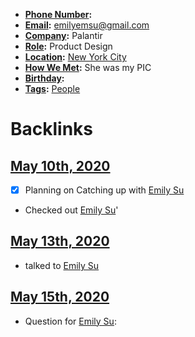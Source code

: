 - **[Phone Number](<Phone Number.md>):** 
- **[Email](<Email.md>):** emilyemsu@gmail.com
- **[Company](<Company.md>):** Palantir
- **[Role](<Role.md>):** Product Design
- **[Location](<Location.md>):** [New York City](<New York City.md>)
- **[How We Met](<How We Met.md>):** She was my PIC
- **[Birthday](<Birthday.md>):** 
- **[Tags](<Tags.md>):** [People](<People.md>)

# Backlinks
## [May 10th, 2020](<May 10th, 2020.md>)
- [x] Planning on Catching up with [Emily Su](<Emily Su.md>)

- Checked out [Emily Su](<Emily Su.md>)'

## [May 13th, 2020](<May 13th, 2020.md>)
- talked to [Emily Su](<Emily Su.md>)

## [May 15th, 2020](<May 15th, 2020.md>)
- Question for [Emily Su](<Emily Su.md>):

